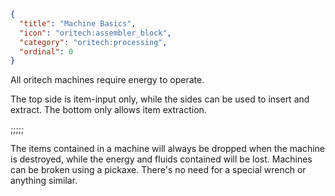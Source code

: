```json
{
  "title": "Machine Basics",
  "icon": "oritech:assembler_block",
  "category": "oritech:processing",
  "ordinal": 0
}
```

All oritech machines require energy to operate.

The top side is item-input only, while the sides can be used to insert and extract. The bottom only allows item extraction.

;;;;;

The items contained in a machine will always be dropped when the machine is destroyed, while the energy and fluids contained will be lost. Machines can be broken using a pickaxe.
There's no need for a special wrench or anything similar.
